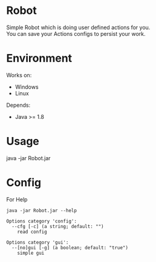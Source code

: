 # Robot

Simple Robot which is doing user defined actions for you. <br>
You can save your Actions configs to persist your work.

# Environment
Works on:
  - Windows
  - Linux
  
Depends:
  - Java >= 1.8

# Usage

  java -jar Robot.jar 
  
  
# Config
For Help

    java -jar Robot.jar --help

    Options category 'config':
      --cfg [-c] (a string; default: "")
        read config

    Options category 'gui':
      --[no]gui [-g] (a boolean; default: "true")
        simple gui

